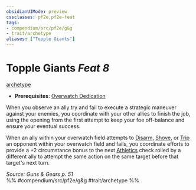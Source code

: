 ```yaml
---
obsidianUIMode: preview
cssclasses: pf2e,pf2e-feat
tags:
- compendium/src/pf2e/g&g
- trait/archetype
aliases: ["Topple Giants"]
---
```

# Topple Giants  *Feat 8*  
[archetype](rules/traits/archetype.md "Archetype Feat Trait")  

- **Prerequisites**: [Overwatch Dedication](compendium/feats/overwatch-dedication-g-g.md)

When you observe an ally try and fail to execute a strategic maneuver against your enemies, you coordinate with your other allies to finish the job, using the opening from the first attempt to keep your foe off-balance and ensure your eventual success.

When an ally within your overwatch field attempts to [Disarm](rules/actions/disarm.md), [Shove](rules/actions/shove.md), or [Trip](rules/actions/trip.md) an opponent within your overwatch field and fails, you coordinate efforts to provide a +2 circumstance bonus to the next [Athletics](compendium/skills.md#Athletics) check rolled by a different ally to attempt the same action on the same target before that target's next turn.

*Source: Guns & Gears p. 51*  
%% #compendium/src/pf2e/g&g #trait/archetype %%